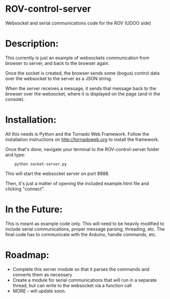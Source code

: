 ROV-control-server
==================

Websocket and serial communications code for the ROV (UDOO side)

Description:
===================

This currently is just an example of websockets communication from browser to server, and back to the browser again.

Once the socket is created, the browser sends some (bogus) control data over the websocket to the server as a JSON string.

When the server receives a message, it sends that message back to the browser over the websocket, where it is displayed on the page (and in the console).

Installation:
=============

All this needs is Python and the Tornado Web Framework.
Follow the installation instructions on http://tornadoweb.org to install the framework.

Once that's done, navigate your terminal to the ROV-control-server folder and type:

        python socket-server.py

This will start the websocket server on port 8888.

Then, it's just a matter of opening the included example.html file and clicking "connect".


In the Future:
==============

This is meant as example code only.  This will need to be heavily modified to include serial communications, proper message parsing, threading, etc.
The final code has to communicate with the Arduino, handle commands, etc.

Roadmap:
========

- Complete this server module so that it parses the commands and converts them as necessary
- Create a module for serial communications that will run in a separate thread, but can write to the websocket via a function call
- MORE - will update soon.
